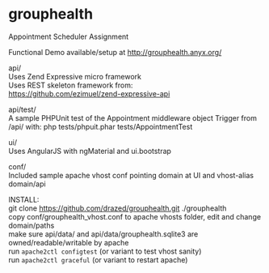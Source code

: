 # grouphealth  
Appointment Scheduler Assignment  
  
Functional Demo available/setup at http://grouphealth.anyx.org/  
  
api/  
  Uses Zend Expressive micro framework  
  Uses REST skeleton framework from:  
    https://github.com/ezimuel/zend-expressive-api  

api/test/  
  A sample PHPUnit test of the Appointment middleware object
  Trigger from /api/ with:
    php tests/phpuit.phar tests/AppointmentTest
  
ui/  
  Uses AngularJS with ngMaterial and ui.bootstrap  
  
conf/  
  Included sample apache vhost conf pointing domain at UI and vhost-alias domain/api  
  
  
INSTALL:  
  git clone https://github.com/drazed/grouphealth.git ./grouphealth  
  copy conf/grouphealth_vhost.conf to apache vhosts folder, edit and change domain/paths  
  make sure api/data/ and api/data/grouphealth.sqlite3 are owned/readable/writable by apache  
  run `apache2ctl configtest` (or variant to test vhost sanity)  
  run `apache2ctl graceful` (or variant to restart apache)  
